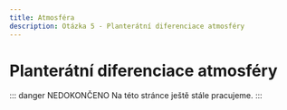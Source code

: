 ```yaml
---
title: Atmosféra
description: Otázka 5 - Planterátní diferenciace atmosféry
---
```


# **Planterátní diferenciace atmosféry**

::: danger NEDOKONČENO
Na této stránce ještě stále pracujeme.
:::
